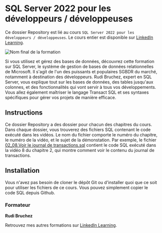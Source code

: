 # SQL Server 2022 pour les développeurs / développeuses

Ce dossier Repository est lié au cours `SQL Server 2022 pour les développeurs / développeuses`. Le cours entier est disponible sur [LinkedIn Learning][lil-course-url].

![Nom final de la formation][lil-thumbnail-url] 

Si vous utilisez et gérez des bases de données, découvrez cette formation sur SQL Server, le système de gestion de bases de données relationnelles de Microsoft. Il s'agit de l'un des puissants et populaires SGBDR du marché, notamment à destination des développeurs. Rudi Bruchez, expert en SQL Server, vous explique tout sur les bases de données, des tables jusqu'aux colonnes, et des fonctionnalités qui vont servir à tous vos développements. Vous allez également maîtriser le langage Transact SQL et ses syntaxes spécifiques pour gérer vos projets de manière efficace.

## Instructions

Ce dossier Repository a des dossier pour chacun des chapitres du cours. Dans chaque dossier, vous trouverez des fichiers SQL contenant le code exécuté dans les vidéos. Le nom du fichier comporte le numéro du chapitre, le numéro de la vidéo, et le sujet de la démonstation. Par exemple, le fichier [02_08.Voir le journal de transactions.sql](./Chapitre_02/02_08.Voir%20le%20journal%20de%20transactions.sql) contient le code SQL exécuté dans la vidéo 8 du chapitre 2, qui montre comment voir le contenu du journal de transactions.

## Installation

Vous n'avez pas besoin de cloner le dépôt Git ou d'installer quoi que ce soit pour utiliser les fichiers de ce cours. Vous pouvez simplement copier le code SQL depuis Github.

### Formateur

**Rudi Bruchez** 

 Retrouvez mes autres formations sur [LinkedIn Learning](https://www.linkedin.com/learning/instructors/rudi-bruchez).

[0]: # (Replace these placeholder URLs with actual course URLs)
[lil-course-url]: https://www.linkedin.com/learning/sql-server-2022-pour-les-developpeurs-developpeuses
[lil-thumbnail-url]: https://media.licdn.com/dms/image/D4E0DAQH6HyHCKsy2rw/learning-public-crop_675_1200/0/1700467254948?e=2147483647&v=beta&t=OPi7nrkJUuERFycDU5C7j5YJ1U7RZbVFeIMOCMezWaY
[lil-URL-trainer]: https://www.linkedin.com/learning/instructors/rudi-bruchez

[1]: # (End of FR-Instruction ###############################################################################################)
